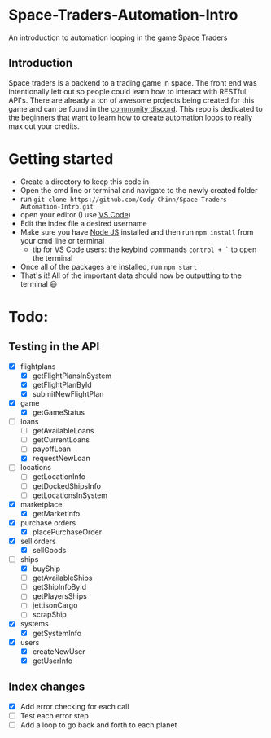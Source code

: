 # Space-Traders-Automation-Intro
An introduction to automation looping in the game Space Traders

## Introduction
Space traders is a backend to a trading game in space. The front end was intentionally left out so people could learn how to interact with RESTful API's. There are already a ton of awesome projects being created for this game and can be found in the [community discord](https://discord.gg/tQcRvx6a). This repo is dedicated to the beginners that want to learn how to create automation loops to really max out your credits.

# Getting started
 - Create a directory to keep this code in
 - Open the cmd line or terminal and navigate to the newly created folder
 - run ```git clone https://github.com/Cody-Chinn/Space-Traders-Automation-Intro.git```
 - open your editor (I use [VS Code](https://code.visualstudio.com/download))
 - Edit the index file a desired username
 - Make sure you have [Node JS](https://nodejs.org/en/download/) installed and then run ```npm install``` from your cmd line or terminal
    - tip for VS Code users: the keybind commands ``` control + ` ``` to open the terminal
 - Once all of the packages are installed, run ```npm start```
 - That's it! All of the important data should now be outputting to the terminal 😃

# Todo:
## Testing in the API
- [x] flightplans
    - [x] getFlightPlansInSystem
    - [x] getFlightPlanById
    - [x] submitNewFlightPlan
- [x] game
    - [x] getGameStatus
- [ ] loans
    - [ ] getAvailableLoans
    - [ ] getCurrentLoans
    - [ ] payoffLoan
    - [x] requestNewLoan
- [ ] locations
    - [ ] getLocationInfo
    - [ ] getDockedShipsInfo
    - [ ] getLocationsInSystem
- [x] marketplace
    - [x] getMarketInfo
- [x] purchase orders
    - [x] placePurchaseOrder
- [x] sell orders
    - [x] sellGoods
- [ ] ships
    - [x] buyShip
    - [ ] getAvailableShips
    - [ ] getShipInfoById
    - [ ] getPlayersShips
    - [ ] jettisonCargo
    - [ ] scrapShip
- [x] systems
    - [x] getSystemInfo
- [x] users
    - [x] createNewUser
    - [x] getUserInfo

## Index changes
- [x] Add error checking for each call
- [ ] Test each error step
- [ ] Add a loop to go back and forth to each planet
